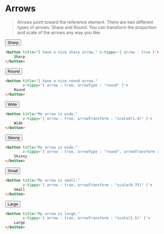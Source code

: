 # Arrows
> Arrows point toward the reference element. There are two different types of arrows: Sharp and Round. You can transform the proportion and scale of the arrows any way you like.

<arrows-table-v2/>

<vue-code>
<div slot="demo">
 <button class="btn mt-2 mb-2" title="I have a nice sharp arrow." v-tippy='{ arrow : true }'>
 Sharp
 </button>
</div>
<div slot="code">

```html
<button title="I have a nice sharp arrow." v-tippy='{ arrow : true }'>
    Sharp
</button>
```

</div>
</vue-code>

<vue-code>
<div slot="demo">
 <button class="btn mt-2 mb-2" title="I have a nice round arrow." v-tippy='{ arrow : true, arrowType : "round"}'>
 Round
 </button>
</div>
<div slot="code">

```html
<button title="I have a nice round arrow." 
        v-tippy='{ arrow : true, arrowType : "round" }'>
    Round
</button>
```

</div>
</vue-code>


<vue-code>
<div slot="demo">
<button class="btn mt-2 mb-2" title="My arrow is wide." v-tippy='{ arrow : true, arrowTransform : "scaleX(1.4)" }'>
Wide
</button>
</div>
<div slot="code">

```html
<button title="My arrow is wide." 
        v-tippy='{ arrow : true, arrowTransform : "scaleX(1.4)" }'>
    Wide
</button>
```

</div>
</vue-code>


<vue-code>
<div slot="demo">
 <button 
    class="btn mt-2 mb-2" 
    title="My arrow is skinny and round."
    v-tippy='{ arrow : true, arrowType : "round", arrowTransform : "scale(0.7, 1)" }'>
 Skinny
 </button>
</div>
<div slot="code">

```html
<button title="My arrow is wide." 
        v-tippy='{ arrow : true, arrowType : "round", arrowTransform : "scale(0.7, 1)" }'>
    Skinny
</button>
```

</div>
</vue-code>


<vue-code>
<div slot="demo">
<button class="btn mt-2 mb-2" title="My arrow is small." v-tippy='{ arrow : true, arrowTransform : "scale(0.75)" }'>Small</button>
</div>
<div slot="code">

```html
<button title="My arrow is small." 
        v-tippy='{ arrow : true, arrowTransform : "scale(0.75)" }'>
    Small
</button>
```

</div>
</vue-code>

<vue-code>
<div slot="demo">
<button class="btn mt-2 mb-2" title="My arrow is large." v-tippy='{ arrow : true, arrowTransform : "scale(1.5)" }'>Large</button>
</div>
<div slot="code">

```html
<button title="My arrow is large."
        v-tippy='{ arrow : true, arrowTransform : "scale(1.5)" }'>
    Large
</button>
```

</div>
</vue-code>